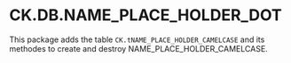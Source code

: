 # CK.DB.NAME_PLACE_HOLDER_DOT

This package adds the table `CK.tNAME_PLACE_HOLDER_CAMELCASE` and its methodes to create and destroy NAME_PLACE_HOLDER_CAMELCASE.
